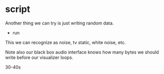 # script

Another thing we can try is just writing random data.

- run

This we can recognize as noise, tv static, white noise, etc.

Note also our black box audio interface knows how many bytes we should write before our visualizer loops.

30-40s